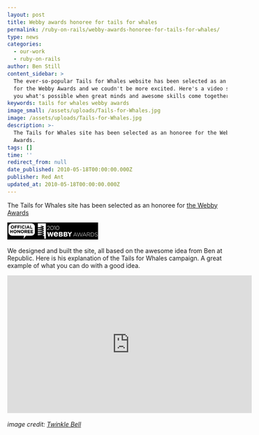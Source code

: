 ```yaml
---
layout: post
title: Webby awards honoree for tails for whales
permalink: /ruby-on-rails/webby-awards-honoree-for-tails-for-whales/
type: news
categories:
  - our-work
  - ruby-on-rails
author: Ben Still
content_sidebar: >
  The ever-so-popular Tails for Whales website has been selected as an honoree
  for the Webby Awards and we coudn't be more excited. Here's a video showing
  you what's possible when great minds and awesome skills come together.
keywords: tails for whales webby awards
image_small: /assets/uploads/Tails-for-Whales.jpg
image: /assets/uploads/Tails-for-Whales.jpg
description: >-
  The Tails for Whales site has been selected as an honoree for the Webby
  Awards.
tags: []
time: ''
redirect_from: null
date_published: 2010-05-18T00:00:00.000Z
publisher: Red Ant
updated_at: 2010-05-18T00:00:00.000Z
---
```


The Tails for Whales site has been selected as an honoree for [the Webby Awards](http://www.webbyawards.com/webbys/current_honorees.php?media_id=96\&season=14)

![2010 Webby Awards Official Honoree](/assets/uploads/2010/webby-awards-official-honoree.jpg)

We designed and built the site, all based on the awesome idea from Ben at Republic. Here is his explanation of the Tails for Whales campaign. A great example of what you can do with a good idea.

<iframe width="560" height="315" src="https://www.youtube.com/embed/v6iGXFEEOOU?rel=0" frameborder="0" allow="autoplay; encrypted-media" allowfullscreen layout="responsive"></iframe>

*image credit: [Twinkle Bell](https://www.flickr.com/photos/twinklebell/)*
